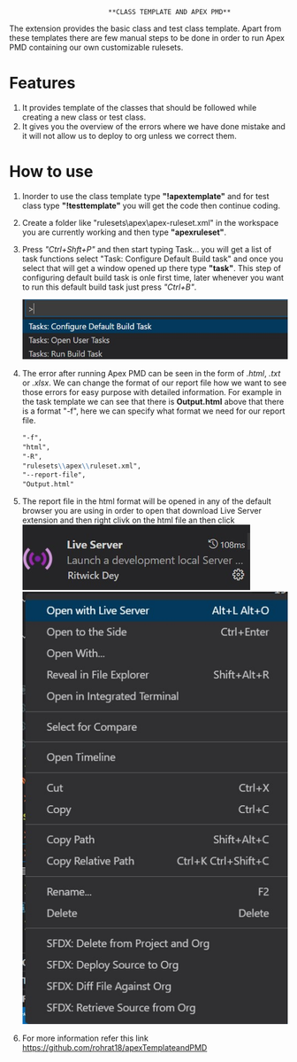                              **CLASS TEMPLATE AND APEX PMD**

The extension provides the basic class and test class template. Apart from these templates there are few manual steps to be done in order to run Apex PMD containing our own customizable rulesets.

# Features
1. It provides template of the classes that should be followed while creating a new class or test class.
2. It gives you the overview of the errors where we have done mistake and it will not allow us to deploy to org unless we correct them.
# How to use
1. Inorder to use the class template type **"!apextemplate"** and for test class type **"!testtemplate"** you will get the code then continue coding.
2. Create a folder like "rulesets\apex\apex-ruleset.xml" in the workspace you are currently working and then type **"apexruleset"**.
3. Press _"Ctrl+Shft+P"_ and then start typing Task... you will get a list of task functions select "Task: Configure Default Build task" and once you select that will get a window opened up there type **"task"**. This step of configuring default build task is onle first time, later whenever you want to run this default build task just press _"Ctrl+B"_.

    ![Screenshot](https://github.com/rohrat18/apexTemplateandPMD/blob/master/images/task%20configure.jpg)

4. The error after running Apex PMD can be seen in the form of *.html*, *.txt* or *.xlsx*. We can change the format of our report file how we want to see those errors for easy purpose with detailed information. For example in the task template we can see that there is **Output.html** above that there is a format "-f", here we can specify what format we need for our report file.
    ```markdown
    "-f",
    "html",
    "-R",
    "rulesets\\apex\\ruleset.xml",
    "--report-file",
    "Output.html"
    ```

5. The report file in the html format will be opened in any of the default browser you are using in order to open that download Live Server extension and then right clivk on the html file an then click
    ![Screenshot](https://github.com/rohrat18/apexTemplateandPMD/blob/master/images/Live%20server.jpg)
    ![Screenshot](https://github.com/rohrat18/apexTemplateandPMD/blob/master/images/Open%20with%20live%20server.jpg)

6. For more information refer this link https://github.com/rohrat18/apexTemplateandPMD



                
                